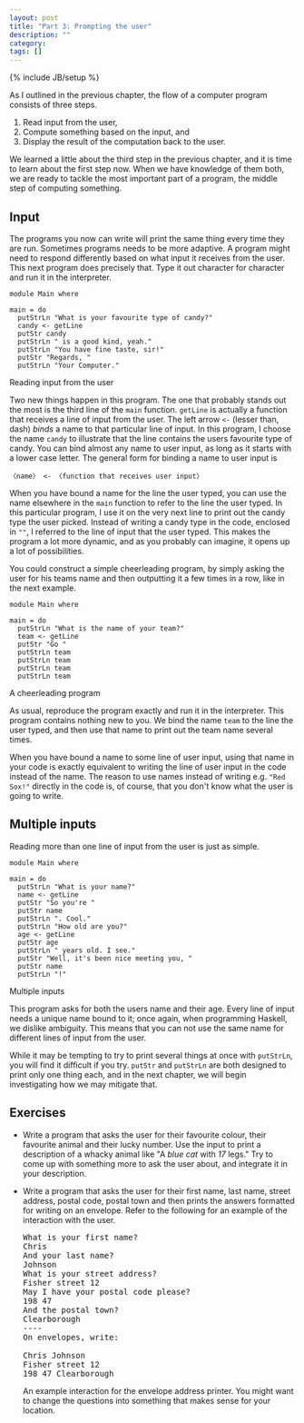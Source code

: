 ```yaml
---
layout: post
title: "Part 3: Prompting the user"
description: ""
category:
tags: []
---
```

{% include JB/setup %}


As I outlined in the previous chapter, the flow of a computer program consists of three steps.

 1. Read input from the user,
 2. Compute something based on the input, and
 3. Display the result of the computation back to the user.

We learned a little about the third step in the previous chapter, and it is time to learn about the first step now. When we have knowledge of them both, we are ready to tackle the most important part of a program, the middle step of computing something.


Input
-----

The programs you now can write will print the same thing every time they are run. Sometimes programs needs to be more adaptive. A program might need to respond differently based on what input it receives from the user. This next program does precisely that. Type it out character for character and run it in the interpreter.

    module Main where

    main = do
      putStrLn "What is your favourite type of candy?"
      candy <- getLine
      putStr candy
      putStrLn " is a good kind, yeah."
      putStrLn "You have fine taste, sir!"
      putStr "Regards, "
      putStrLn "Your Computer."
<div class="label">Reading input from the user</div>

Two new things happen in this program. The one that probably stands out the most is the third line of the `main` function. `getLine` is actually a function that receives a line of input from the user. The left arrow `<-` (lesser than, dash) *binds* a name to that particular line of input. In this program, I choose the name `candy` to illustrate that the line contains the users favourite type of candy. You can bind almost any name to user input, as long as it starts with a lower case letter. The general form for binding a name to user input is

    〈name〉 <- 〈function that receives user input〉

When you have bound a name for the line the user typed, you can use the name elsewhere in the `main` function to refer to the line the user typed. In this particular program, I use it on the very next line to print out the candy type the user picked. Instead of writing a candy type in the code, enclosed in `""`, I referred to the line of input that the user typed. This makes the program a lot more dynamic, and as you probably can imagine, it opens up a lot of possibilities.

You could construct a simple cheerleading program, by simply asking the user for his teams name and then outputting it a few times in a row, like in the next example.

    module Main where

    main = do
      putStrLn "What is the name of your team?"
      team <- getLine
      putStr "Go "
      putStrLn team
      putStrLn team
      putStrLn team
      putStrLn team
<div class="label">A cheerleading program</div>

As usual, reproduce the program exactly and run it in the interpreter. This program contains nothing new to you. We bind the name `team` to the line the user typed, and then use that name to print out the team name several times.

When you have bound a name to some line of user input, using that name in your code is exactly equivalent to writing the line of user input in the code instead of the name. The reason to use names instead of writing e.g. `"Red Sox!"` directly in the code is, of course, that you don't know what the user is going to write.


Multiple inputs
---------------

Reading more than one line of input from the user is just as simple.

    module Main where

    main = do
      putStrLn "What is your name?"
      name <- getLine
      putStr "So you're "
      putStr name
      putStrLn ". Cool."
      putStrLn "How old are you?"
      age <- getLine
      putStr age
      putStrLn " years old. I see."
      putStr "Well, it's been nice meeting you, "
      putStr name
      putStrLn "!"
<div class="label">Multiple inputs</div>

This program asks for both the users name and their age. Every line of input needs a unique name bound to it; once again, when programming Haskell, we dislike ambiguity. This means that you can not use the same name for different lines of input from the user.

While it may be tempting to try to print several things at once with `putStrLn`, you will find it difficult if you try. `putStr` and `putStrLn` are both designed to print only one thing each, and in the next chapter, we will begin investigating how we may mitigate that.




Exercises
---------

*  Write a program that asks the user for their favourite colour, their favourite animal and their lucky number. Use the input to print a description of a whacky animal like "A *blue* *cat* with *17* legs." Try to come up with something more to ask the user about, and integrate it in your description.

 *  Write a program that asks the user for their first name, last name, street address, postal code, postal town and then prints the answers formatted for writing on an envelope. Refer to the following for an example of the interaction with the user.

    <pre>What is your first name?
    Chris
    And your last name?
    Johnson
    What is your street address?
    Fisher street 12
    May I have your postal code please?
    198 47
    And the postal town?
    Clearborough
    ----
    On envelopes, write:

    Chris Johnson
    Fisher street 12
    198 47 Clearborough</pre>
    <div class="label">An example interaction for the envelope address printer. You might want to change the questions into something that makes sense for your location.</div>

